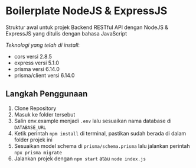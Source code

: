 # Boilerplate NodeJS & ExpressJS

Struktur awal untuk projek Backend RESTful API dengan NodeJS & ExpressJS yang ditulis dengan bahasa JavaScript

_Teknologi yang telah di install_:

- cors versi 2.8.5
- express versi 5.1.0
- prisma versi 6.14.0
- prisma/client versi 6.14.0

## Langkah Penggunaan

1. Clone Repository
2. Masuk ke folder tersebut
3. Salin env.example menjadi `.env` lalu sesuaikan nama database di `DATABASE_URL`
4. Ketik perintah `npm install` di terminal, pastikan sudah berada di dalam folder projek ini
5. Sesuaikan model schema di `prisma/schema.prisma` lalu jalankan perintah `npx prisma migrate`
6. Jalankan projek dengan `npm start` atau `node index.js`
